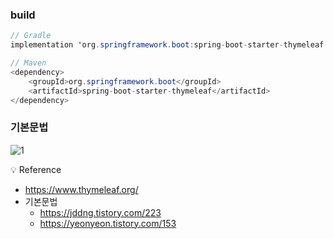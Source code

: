 ### build

```java
// Gradle
implementation 'org.springframework.boot:spring-boot-starter-thymeleaf'

// Maven
<dependency>
    <groupId>org.springframework.boot</groupId>
    <artifactId>spring-boot-starter-thymeleaf</artifactId>
</dependency>
```

### 기본문법

![1](../img/img_thymeleaf.png)

<aside>
💡 Reference

</aside>

- https://www.thymeleaf.org/
- 기본문법
    - https://jddng.tistory.com/223
    - https://yeonyeon.tistory.com/153